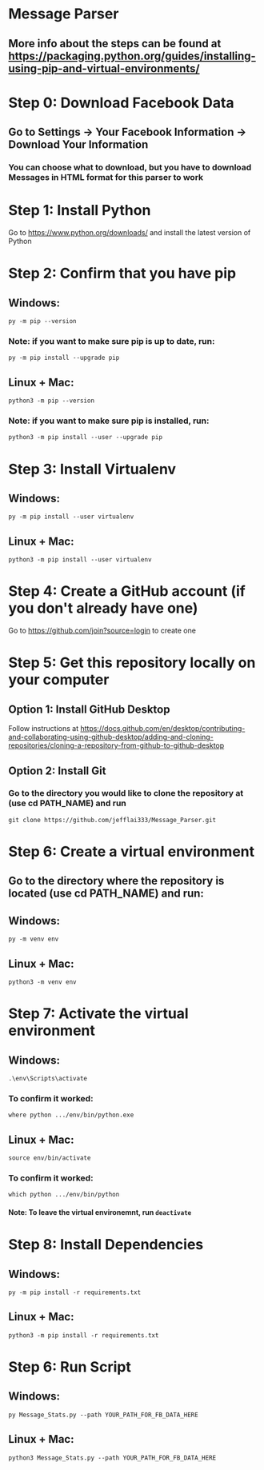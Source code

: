# Message Parser
## More info about the steps can be found at https://packaging.python.org/guides/installing-using-pip-and-virtual-environments/
# Step 0: Download Facebook Data
## Go to Settings -> Your Facebook Information -> Download Your Information
### You can choose what to download, but you have to download Messages in HTML format for this parser to work
# Step 1: Install Python 
Go to https://www.python.org/downloads/ and install the latest version of Python 
# Step 2: Confirm that you have pip
## Windows:
`py -m pip --version`
### Note: if you want to make sure pip is up to date, run:
`py -m pip install --upgrade pip`
## Linux + Mac:
`python3 -m pip --version`
### Note: if you want to make sure pip is installed, run:
`python3 -m pip install --user --upgrade pip`
# Step 3: Install Virtualenv
## Windows:
`py -m pip install --user virtualenv`
## Linux + Mac:
`python3 -m pip install --user virtualenv`
# Step 4: Create a GitHub account (if you don't already have one)
Go to https://github.com/join?source=login to create one
# Step 5: Get this repository locally on your computer
## Option 1: Install GitHub Desktop
Follow instructions at https://docs.github.com/en/desktop/contributing-and-collaborating-using-github-desktop/adding-and-cloning-repositories/cloning-a-repository-from-github-to-github-desktop
## Option 2: Install Git
### Go to the directory you would like to clone the repository at (use cd PATH_NAME) and run
`git clone https://github.com/jefflai333/Message_Parser.git`
# Step 6: Create a virtual environment
## Go to the directory where the repository is located (use cd PATH_NAME) and run:
## Windows:
`py -m venv env`
## Linux + Mac:
`python3 -m venv env`
# Step 7: Activate the virtual environment
## Windows:
`.\env\Scripts\activate`
### To confirm it worked:
`where python
.../env/bin/python.exe`
## Linux + Mac:
`source env/bin/activate`
### To confirm it worked:
`which python
.../env/bin/python`
#### Note: To leave the virtual environemnt, run `deactivate`
# Step 8: Install Dependencies
## Windows:
`py -m pip install -r requirements.txt`
## Linux + Mac:
`python3 -m pip install -r requirements.txt`
# Step 6: Run Script
## Windows:
`py Message_Stats.py --path YOUR_PATH_FOR_FB_DATA_HERE`
## Linux + Mac:
`python3 Message_Stats.py --path YOUR_PATH_FOR_FB_DATA_HERE`

